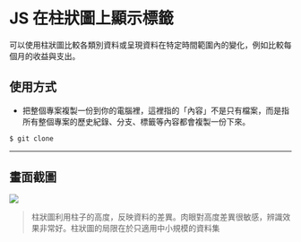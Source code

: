 # JS 在柱狀圖上顯示標籤

可以使用柱狀圖比較各類別資料或呈現資料在特定時間範圍內的變化，例如比較每個月的收益與支出。

## 使用方式
- 把整個專案複製一份到你的電腦裡，這裡指的「內容」不是只有檔案，而是指所有整個專案的歷史紀錄、分支、標籤等內容都會複製一份下來。
```sh
$ git clone
```

----

## 畫面截圖
![](https://i.imgur.com/6k9bpOb.png)
> 柱狀圖利用柱子的高度，反映資料的差異。肉眼對高度差異很敏感，辨識效果非常好。柱狀圖的局限在於只適用中小規模的資料集
